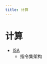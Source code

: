 ```yaml
---
title: 计算
---
```


# 计算

- [ISA](https://en.wikipedia.org/wiki/Instruction_set_architecture)
  - 指令集架构
